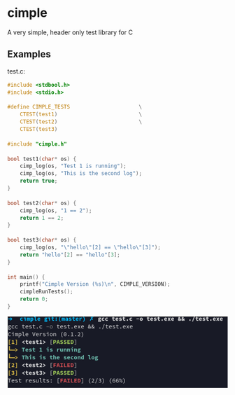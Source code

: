 # cimple

A very simple, header only test library for C

## Examples

test.c:
```c
#include <stdbool.h>
#include <stdio.h>

#define CIMPLE_TESTS                      \
    CTEST(test1)                          \
    CTEST(test2)                          \
    CTEST(test3)

#include "cimple.h"

bool test1(char* os) {
    cimp_log(os, "Test 1 is running");
    cimp_log(os, "This is the second log");
    return true;
}

bool test2(char* os) {
    cimp_log(os, "1 == 2");
    return 1 == 2;
}

bool test3(char* os) {
    cimp_log(os, "\"hello\"[2] == \"hello\"[3]");
    return "hello"[2] == "hello"[3];
}

int main() {
    printf("Cimple Version (%s)\n", CIMPLE_VERSION);
    cimpleRunTests();
    return 0;
}
```

![see: res/output.png](res/output.png)